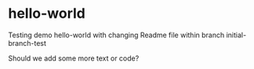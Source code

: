 # hello-world

Testing demo hello-world with changing Readme file within branch initial-branch-test

Should we add some more text or code?
